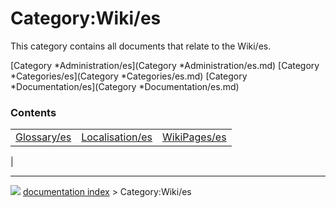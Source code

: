 # Category:Wiki/es
This category contains all documents that relate to the Wiki/es.

[Category   *Administration/es](Category   *Administration/es.md) [Category   *Categories/es](Category   *Categories/es.md) [Category   *Documentation/es](Category   *Documentation/es.md)

### Contents

|     |     |     |
| --- | --- | --- |
| [Glossary/es](wiki/Glossary/es.md) | [Localisation/es](wiki/Localisation/es.md) | [WikiPages/es](wiki/WikiPages/es.md) |
|



---
![](images/Right_arrow.png) [documentation index](../README.md) > Category:Wiki/es
